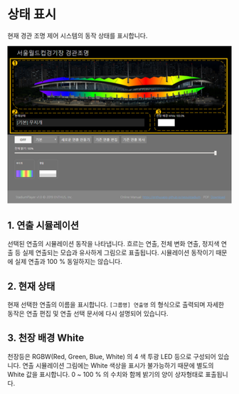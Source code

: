 # 상태 표시
현재 경관 조명 제어 시스템의 동작 상태를 표시합니다.

![상태 표시 예시](../image/main/메인화면상태표시_2.png)

## 1. 연출 시뮬레이션
선택된 연출의 시뮬레이션 동작을 나타냅니다.
흐르는 연출, 전체 변화 연출, 정지색 연출 등 실제 연출되는 모습과 유사하게 그림으로 표출됩니다.
시뮬레이션 동작이기 때문에 실제 연출과 100 % 동일하지는 않습니다.

## 2. 현재 상태
현재 선택한 연출의 이름을 표시합니다.
`[그룹명] 연출명` 의 형식으로 출력되며 자세한 동작은 연출 편집 및 연출 선택 문서에 다시 설명되어 있습니다.

## 3. 천장 배경 White
천장등은 RGBW(Red, Green, Blue, White) 의 4 색 투광 LED 등으로 구성되어 있습니다.
연출 시뮬레이션 그림에는 White 색상을 표시가 불가능하기 때문에 별도의 White 값을 표시합니다.
0 ~ 100 % 의 수치와 함께 밝기의 양이 상자형태로 표출됩니다.
